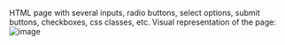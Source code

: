 HTML page with several inputs, radio buttons, select options, submit buttons, checkboxes, css classes, etc.
Visual representation of the page:
![image](https://github.com/Ellen010/make_your_own_website/assets/157579304/85ac9992-9914-4090-87bd-00f5fe4347fa)
